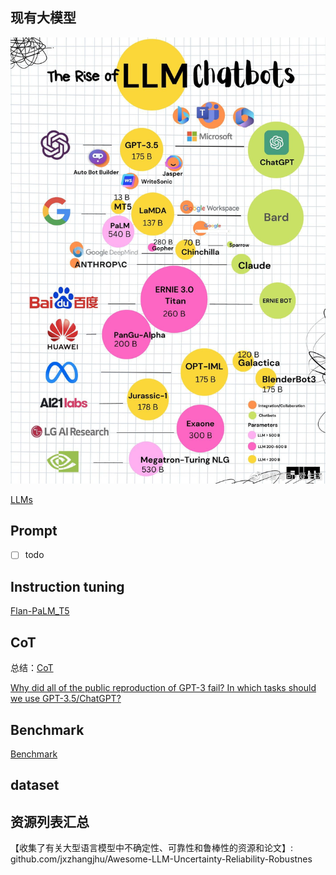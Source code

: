 

## 现有大模型

![](img/Pasted%20image%2020230227103950.png)



[LLMs](LLMs/README.md)

## Prompt
- [ ] todo


## Instruction tuning

[Flan-PaLM_T5](Flan-PaLM_T5/Flan-PaLM_T5.md)


## CoT

总结：[CoT](CoT/CoT.md)


[Why did all of the public reproduction of GPT-3 fail? In which tasks should we use GPT-3.5/ChatGPT?](https://jingfengyang.github.io/gpt)

## Benchmark

[Benchmark](Benchmark/README.md)

## dataset




## 资源列表汇总

【收集了有关大型语言模型中不确定性、可靠性和鲁棒性的资源和论文】: github.com/jxzhangjhu/Awesome-LLM-Uncertainty-Reliability-Robustnes

